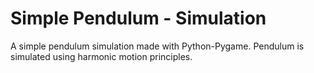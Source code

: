 # Simple Pendulum - Simulation
A simple pendulum simulation made with Python-Pygame. Pendulum is simulated using harmonic motion principles.